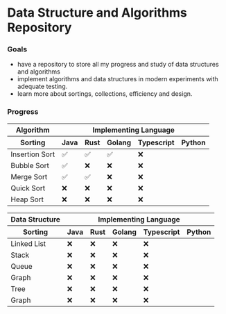 # Data Structure and Algorithms Repository

### Goals
- have a repository to store all my progress and study of data structures and algorithms
- implement algorithms and data structures in modern experiments with adequate testing.
- learn more about sortings, collections, efficiency and design. 

### Progress

<table>
  <thead>
    <tr>
      <th colspan="1">Algorithm</th>
      <th colspan="5">Implementing Language</th>
    </tr>
    <tr>
      <th>Sorting</th>
      <th>Java</th>
      <th>Rust</th>
      <th>Golang</th>
      <th>Typescript</th>
      <th>Python</th>
    </tr>
  </thead>
  <tbody>
    <tr>
      <td>Insertion Sort</td>
      <td>✅</td>
      <td>✅</td>
      <td>✅</td>
      <td>❌</td>
    </tr>
    <!-- Add more rows here if needed -->
    <tr>
      <td>Bubble Sort</td>
      <td>✅</td>
      <td>❌</td>
      <td>❌</td>
      <td>❌</td>
    </tr>
    <tr>
      <td>Merge Sort</td>
      <td>✅</td>
      <td>✅</td>
      <td>❌</td>
      <td>❌</td>
    </tr>
    <tr>
      <td>Quick Sort</td>
      <td>❌</td>
      <td>❌</td>
      <td>❌</td>
      <td>❌</td>
    </tr>
    <tr>
      <td>Heap Sort</td>
      <td>❌</td>
      <td>❌</td>
      <td>❌</td>
      <td>❌</td>
    </tr>
  </tbody>
</table>

<table>
  <thead>
    <tr>
      <th colspan="1">Data Structure</th>
      <th colspan="5">Implementing Language</th>
    </tr>
    <tr>
      <th>Sorting</th>
      <th>Java</th>
      <th>Rust</th>
      <th>Golang</th>
      <th>Typescript</th>
      <th>Python</th>
    </tr>
  </thead>
  <tbody>
    <tr>
      <td>Linked List</td>
      <td>❌</td>
      <td>❌</td>
      <td>❌</td>
      <td>❌</td>
    </tr>
    <!-- Add more rows here if needed -->
    <tr>
      <td>Stack</td>
      <td>❌</td>
      <td>❌</td>
      <td>❌</td>
      <td>❌</td>
    </tr>
    <tr>
      <td>Queue</td>
      <td>❌</td>
      <td>❌</td>
      <td>❌</td>
      <td>❌</td>
    </tr>
    <tr>
      <td>Graph</td>
      <td>❌</td>
      <td>❌</td>
      <td>❌</td>
      <td>❌</td>
    </tr>
    <tr>
      <td>Tree</td>
      <td>❌</td>
      <td>❌</td>
      <td>❌</td>
      <td>❌</td>
    </tr>
    <tr>
      <td>Graph</td>
      <td>❌</td>
      <td>❌</td>
      <td>❌</td>
      <td>❌</td>
    </tr>
  </tbody>
</table>

